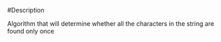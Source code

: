 #Description

Algorithm that will determine whether all the characters in the string are found only once